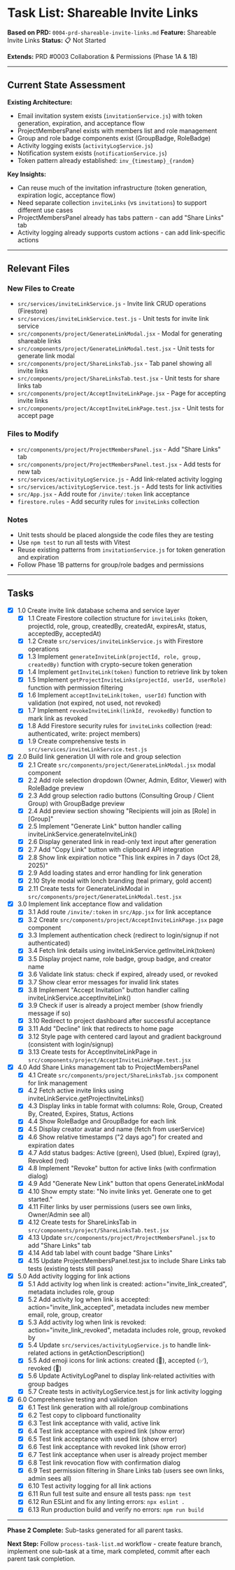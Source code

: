 # Task List: Shareable Invite Links

**Based on PRD:** `0004-prd-shareable-invite-links.md`
**Feature:** Shareable Invite Links
**Status:** 📋 Not Started

**Extends:** PRD #0003 Collaboration & Permissions (Phase 1A & 1B)

---

## Current State Assessment

**Existing Architecture:**
- Email invitation system exists (`invitationService.js`) with token generation, expiration, and acceptance flow
- ProjectMembersPanel exists with members list and role management
- Group and role badge components exist (GroupBadge, RoleBadge)
- Activity logging exists (`activityLogService.js`)
- Notification system exists (`notificationService.js`)
- Token pattern already established: `inv_{timestamp}_{random}`

**Key Insights:**
- Can reuse much of the invitation infrastructure (token generation, expiration logic, acceptance flow)
- Need separate collection `inviteLinks` (vs `invitations`) to support different use cases
- ProjectMembersPanel already has tabs pattern - can add "Share Links" tab
- Activity logging already supports custom actions - can add link-specific actions

---

## Relevant Files

### New Files to Create
- `src/services/inviteLinkService.js` - Invite link CRUD operations (Firestore)
- `src/services/inviteLinkService.test.js` - Unit tests for invite link service
- `src/components/project/GenerateLinkModal.jsx` - Modal for generating shareable links
- `src/components/project/GenerateLinkModal.test.jsx` - Unit tests for generate link modal
- `src/components/project/ShareLinksTab.jsx` - Tab panel showing all invite links
- `src/components/project/ShareLinksTab.test.jsx` - Unit tests for share links tab
- `src/components/project/AcceptInviteLinkPage.jsx` - Page for accepting invite links
- `src/components/project/AcceptInviteLinkPage.test.jsx` - Unit tests for accept page

### Files to Modify
- `src/components/project/ProjectMembersPanel.jsx` - Add "Share Links" tab
- `src/components/project/ProjectMembersPanel.test.jsx` - Add tests for new tab
- `src/services/activityLogService.js` - Add link-related activity logging
- `src/services/activityLogService.test.js` - Add tests for link activities
- `src/App.jsx` - Add route for `/invite/:token` link acceptance
- `firestore.rules` - Add security rules for `inviteLinks` collection

### Notes
- Unit tests should be placed alongside the code files they are testing
- Use `npm test` to run all tests with Vitest
- Reuse existing patterns from `invitationService.js` for token generation and expiration
- Follow Phase 1B patterns for group/role badges and permissions

---

## Tasks

- [x] 1.0 Create invite link database schema and service layer
  - [x] 1.1 Create Firestore collection structure for `inviteLinks` (token, projectId, role, group, createdBy, createdAt, expiresAt, status, acceptedBy, acceptedAt)
  - [x] 1.2 Create `src/services/inviteLinkService.js` with Firestore operations
  - [x] 1.3 Implement `generateInviteLink(projectId, role, group, createdBy)` function with crypto-secure token generation
  - [x] 1.4 Implement `getInviteLink(token)` function to retrieve link by token
  - [x] 1.5 Implement `getProjectInviteLinks(projectId, userId, userRole)` function with permission filtering
  - [x] 1.6 Implement `acceptInviteLink(token, userId)` function with validation (not expired, not used, not revoked)
  - [x] 1.7 Implement `revokeInviteLink(linkId, revokedBy)` function to mark link as revoked
  - [x] 1.8 Add Firestore security rules for `inviteLinks` collection (read: authenticated, write: project members)
  - [x] 1.9 Create comprehensive tests in `src/services/inviteLinkService.test.js`

- [x] 2.0 Build link generation UI with role and group selection
  - [x] 2.1 Create `src/components/project/GenerateLinkModal.jsx` modal component
  - [x] 2.2 Add role selection dropdown (Owner, Admin, Editor, Viewer) with RoleBadge preview
  - [x] 2.3 Add group selection radio buttons (Consulting Group / Client Group) with GroupBadge preview
  - [x] 2.4 Add preview section showing "Recipients will join as [Role] in [Group]"
  - [x] 2.5 Implement "Generate Link" button handler calling inviteLinkService.generateInviteLink()
  - [x] 2.6 Display generated link in read-only text input after generation
  - [x] 2.7 Add "Copy Link" button with clipboard API integration
  - [x] 2.8 Show link expiration notice "This link expires in 7 days (Oct 28, 2025)"
  - [x] 2.9 Add loading states and error handling for link generation
  - [x] 2.10 Style modal with lonch branding (teal primary, gold accent)
  - [x] 2.11 Create tests for GenerateLinkModal in `src/components/project/GenerateLinkModal.test.jsx`

- [x] 3.0 Implement link acceptance flow and validation
  - [x] 3.1 Add route `/invite/:token` in `src/App.jsx` for link acceptance
  - [x] 3.2 Create `src/components/project/AcceptInviteLinkPage.jsx` page component
  - [x] 3.3 Implement authentication check (redirect to login/signup if not authenticated)
  - [x] 3.4 Fetch link details using inviteLinkService.getInviteLink(token)
  - [x] 3.5 Display project name, role badge, group badge, and creator name
  - [x] 3.6 Validate link status: check if expired, already used, or revoked
  - [x] 3.7 Show clear error messages for invalid link states
  - [x] 3.8 Implement "Accept Invitation" button handler calling inviteLinkService.acceptInviteLink()
  - [x] 3.9 Check if user is already a project member (show friendly message if so)
  - [x] 3.10 Redirect to project dashboard after successful acceptance
  - [x] 3.11 Add "Decline" link that redirects to home page
  - [x] 3.12 Style page with centered card layout and gradient background (consistent with login/signup)
  - [x] 3.13 Create tests for AcceptInviteLinkPage in `src/components/project/AcceptInviteLinkPage.test.jsx`

- [x] 4.0 Add Share Links management tab to ProjectMembersPanel
  - [x] 4.1 Create `src/components/project/ShareLinksTab.jsx` component for link management
  - [x] 4.2 Fetch active invite links using inviteLinkService.getProjectInviteLinks()
  - [x] 4.3 Display links in table format with columns: Role, Group, Created By, Created, Expires, Status, Actions
  - [x] 4.4 Show RoleBadge and GroupBadge for each link
  - [x] 4.5 Display creator avatar and name (fetch from userService)
  - [x] 4.6 Show relative timestamps ("2 days ago") for created and expiration dates
  - [x] 4.7 Add status badges: Active (green), Used (blue), Expired (gray), Revoked (red)
  - [x] 4.8 Implement "Revoke" button for active links (with confirmation dialog)
  - [x] 4.9 Add "Generate New Link" button that opens GenerateLinkModal
  - [x] 4.10 Show empty state: "No invite links yet. Generate one to get started."
  - [x] 4.11 Filter links by user permissions (users see own links, Owner/Admin see all)
  - [x] 4.12 Create tests for ShareLinksTab in `src/components/project/ShareLinksTab.test.jsx`
  - [x] 4.13 Update `src/components/project/ProjectMembersPanel.jsx` to add "Share Links" tab
  - [x] 4.14 Add tab label with count badge "Share Links"
  - [x] 4.15 Update ProjectMembersPanel.test.jsx to include Share Links tab tests (existing tests still pass)

- [x] 5.0 Add activity logging for link actions
  - [x] 5.1 Add activity log when link is created: action="invite_link_created", metadata includes role, group
  - [x] 5.2 Add activity log when link is accepted: action="invite_link_accepted", metadata includes new member email, role, group, creator
  - [x] 5.3 Add activity log when link is revoked: action="invite_link_revoked", metadata includes role, group, revoked by
  - [x] 5.4 Update `src/services/activityLogService.js` to handle link-related actions in getActionDescription()
  - [x] 5.5 Add emoji icons for link actions: created (🔗), accepted (✅), revoked (🚫)
  - [x] 5.6 Update ActivityLogPanel to display link-related activities with group badges
  - [x] 5.7 Create tests in activityLogService.test.js for link activity logging

- [x] 6.0 Comprehensive testing and validation
  - [x] 6.1 Test link generation with all role/group combinations
  - [x] 6.2 Test copy to clipboard functionality
  - [x] 6.3 Test link acceptance with valid, active link
  - [x] 6.4 Test link acceptance with expired link (show error)
  - [x] 6.5 Test link acceptance with used link (show error)
  - [x] 6.6 Test link acceptance with revoked link (show error)
  - [x] 6.7 Test link acceptance when user is already project member
  - [x] 6.8 Test link revocation flow with confirmation dialog
  - [x] 6.9 Test permission filtering in Share Links tab (users see own links, admin sees all)
  - [x] 6.10 Test activity logging for all link actions
  - [x] 6.11 Run full test suite and ensure all tests pass: `npm test`
  - [x] 6.12 Run ESLint and fix any linting errors: `npx eslint .`
  - [x] 6.13 Run production build and verify no errors: `npm run build`

---

**Phase 2 Complete:** Sub-tasks generated for all parent tasks.

**Next Step:** Follow `process-task-list.md` workflow - create feature branch, implement one sub-task at a time, mark completed, commit after each parent task completion.
